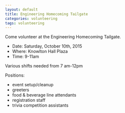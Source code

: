 ```yaml
---
layout: default
title: Engineering Homecoming Tailgate
categories: volunteering
tags: volunteering
---
```


Come volunteer at the Engineering Homecoming Tailgate.

- Date: Saturday, October 10th, 2015
- Where: Knowlton Hall Plaza
- Time: 9-11am

Various shifts needed from 7 am-12pm



Positions:

- event setup/cleanup
- greeters
- food & beverage line attendants
- registration staff
- trivia competition assistants
